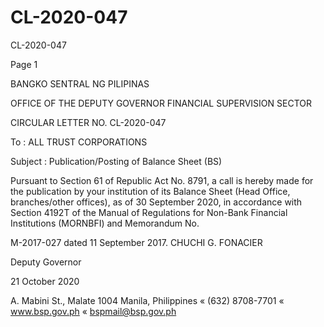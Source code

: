 # CL-2020-047

CL-2020-047

Page 1

BANGKO SENTRAL NG PILIPINAS

OFFICE OF THE DEPUTY GOVERNOR FINANCIAL SUPERVISION SECTOR

CIRCULAR LETTER NO. CL-2020-047

To : ALL TRUST CORPORATIONS

Subject : Publication/Posting of Balance Sheet (BS)

Pursuant to Section 61 of Republic Act No. 8791, a call is hereby made for the publication by your institution of its Balance Sheet (Head Office, branches/other offices), as of 30 September 2020, in accordance with Section 4192T of the Manual of Regulations for Non-Bank Financial Institutions (MORNBFI) and Memorandum No.

M-2017-027 dated 11 September 2017.  CHUCHI G. FONACIER

Deputy Governor

21 October 2020

A. Mabini St., Malate 1004 Manila, Philippines « (632) 8708-7701 « www.bsp.gov.ph « bspmail@bsp.gov.ph